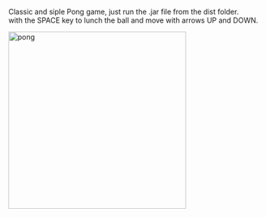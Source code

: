 Classic and siple Pong game, just run the .jar file from the dist folder.</br>
with the SPACE key to lunch the ball and move with arrows UP and DOWN. 

<img width="350" alt="pong" src="https://github.com/Chidalgo007/Pong/assets/145306497/68cb0532-81d5-4523-8942-f2e0252261f2">
